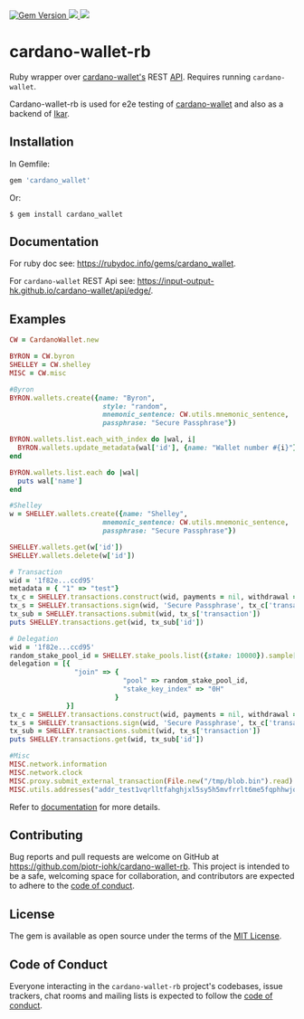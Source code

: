 

<a href="https://badge.fury.io/rb/cardano_wallet">
  <img src="https://badge.fury.io/rb/cardano_wallet.svg" alt="Gem Version">
</a>
<a href="https://github.com/piotr-iohk/cardano-wallet-rb/releases">
  <img src="https://img.shields.io/github/release/piotr-iohk/cardano-wallet-rb.svg" />
</a>
<a href="https://github.com/piotr-iohk/cardano-wallet-rb/actions?query=workflow%3ATests">
  <img src="https://github.com/piotr-iohk/cardano-wallet-rb/workflows/Tests/badge.svg" />
</a>


# cardano-wallet-rb

Ruby wrapper over [cardano-wallet's](https://github.com/input-output-hk/cardano-wallet) REST [API](https://input-output-hk.github.io/cardano-wallet/api/edge/). Requires running `cardano-wallet`.

Cardano-wallet-rb is used for e2e testing of [cardano-wallet](https://github.com/input-output-hk/cardano-wallet/test/e2e) and also as a backend of [Ikar](https://github.com/piotr-iohk/ikar).


## Installation

In Gemfile:

```ruby
gem 'cardano_wallet'
```

Or:

    $ gem install cardano_wallet

## Documentation

For ruby doc see: https://rubydoc.info/gems/cardano_wallet.

For `cardano-wallet` REST Api see: https://input-output-hk.github.io/cardano-wallet/api/edge/.

## Examples

```ruby
CW = CardanoWallet.new

BYRON = CW.byron
SHELLEY = CW.shelley
MISC = CW.misc

#Byron
BYRON.wallets.create({name: "Byron",
                       style: "random",
                       mnemonic_sentence: CW.utils.mnemonic_sentence,
                       passphrase: "Secure Passphrase"})

BYRON.wallets.list.each_with_index do |wal, i|
  BYRON.wallets.update_metadata(wal['id'], {name: "Wallet number #{i}"})
end

BYRON.wallets.list.each do |wal|
  puts wal['name']
end

#Shelley
w = SHELLEY.wallets.create({name: "Shelley",
                       mnemonic_sentence: CW.utils.mnemonic_sentence,
                       passphrase: "Secure Passphrase"})

SHELLEY.wallets.get(w['id'])
SHELLEY.wallets.delete(w['id'])

# Transaction
wid = '1f82e...ccd95'
metadata = { "1" => "test"}
tx_c = SHELLEY.transactions.construct(wid, payments = nil, withdrawal = nil, metadata)
tx_s = SHELLEY.transactions.sign(wid, 'Secure Passphrase', tx_c['transaction'])
tx_sub = SHELLEY.transactions.submit(wid, tx_s['transaction'])
puts SHELLEY.transactions.get(wid, tx_sub['id'])

# Delegation
wid = '1f82e...ccd95'
random_stake_pool_id = SHELLEY.stake_pools.list({stake: 10000}).sample['id']
delegation = [{
                "join" => {
                            "pool" => random_stake_pool_id,
                            "stake_key_index" => "0H"
                          }
              }]
tx_c = SHELLEY.transactions.construct(wid, payments = nil, withdrawal = nil, metadata = nil, delegation)
tx_s = SHELLEY.transactions.sign(wid, 'Secure Passphrase', tx_c['transaction'])
tx_sub = SHELLEY.transactions.submit(wid, tx_s['transaction'])
puts SHELLEY.transactions.get(wid, tx_sub['id'])

#Misc
MISC.network.information
MISC.network.clock
MISC.proxy.submit_external_transaction(File.new("/tmp/blob.bin").read)
MISC.utils.addresses("addr_test1vqrlltfahghjxl5sy5h5mvfrrlt6me5fqphhwjqvj5jd88cccqcek")
```

Refer to [documentation](https://rubydoc.info/gems/cardano_wallet) for more details.


## Contributing

Bug reports and pull requests are welcome on GitHub at https://github.com/piotr-iohk/cardano-wallet-rb. This project is intended to be a safe, welcoming space for collaboration, and contributors are expected to adhere to the [code of conduct](https://github.com/piotr-iohk/cardano-wallet-rb/blob/master/CODE_OF_CONDUCT.md).


## License

The gem is available as open source under the terms of the [MIT License](https://opensource.org/licenses/MIT).

## Code of Conduct

Everyone interacting in the `cardano-wallet-rb` project's codebases, issue trackers, chat rooms and mailing lists is expected to follow the [code of conduct](https://github.com/piotr-iohk/cardano-wallet-rb/blob/master/CODE_OF_CONDUCT.md).
